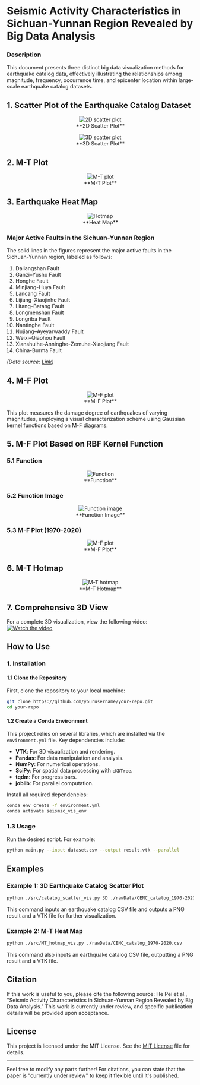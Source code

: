 # Seismic Activity Characteristics in Sichuan-Yunnan Region Revealed by Big Data Analysis

### Description
This document presents three distinct big data visualization methods for earthquake catalog data, effectively illustrating the relationships among magnitude, frequency, occurrence time, and epicenter location within large-scale earthquake catalog datasets.

## 1. Scatter Plot of the Earthquake Catalog Dataset
<p align="center">
  <img src="pic/pic1_a.png" alt="2D scatter plot" /><br />
  **2D Scatter Plot**
</p>

<p align="center">
  <img src="pic/pic1_b.png" alt="3D scatter plot" /><br />
  **3D Scatter Plot**
</p>

## 2. M-T Plot
<p align="center">
  <img src="pic/pic1_c.png" alt="M-T plot" /><br />
  **M-T Plot**
</p>

## 3. Earthquake Heat Map
<p align="center">
  <img src="pic/pic1_d.png" alt="Hotmap" /><br />
  **Heat Map**
</p>

### Major Active Faults in the Sichuan-Yunnan Region
The solid lines in the figures represent the major active faults in the Sichuan-Yunnan region, labeled as follows:
1. Daliangshan Fault
2. Ganzi–Yushu Fault
3. Honghe Fault
4. Minjiang-Huya Fault
5. Lancang Fault
6. Lijiang–Xiaojinhe Fault
7. Litang–Batang Fault
8. Longmenshan Fault
9. Longriba Fault
10. Nantinghe Fault
11. Nujiang–Ayeyarwaddy Fault
12. Weixi–Qiaohou Fault
13. Xianshuihe-Anninghe-Zemuhe-Xiaojiang Fault
14. China-Burma Fault

*(Data source: [Link](https://210.72.25.135/cfm3d/achievement/achievements-list/190-2023-12-15-08-43-16))*

## 4. M-F Plot
<p align="center">
  <img src="pic/pic3.png" alt="M-F plot" /><br />
  **M-F Plot**
</p>

This plot measures the damage degree of earthquakes of varying magnitudes, employing a visual characterization scheme using Gaussian kernel functions based on M-F diagrams.

## 5. M-F Plot Based on RBF Kernel Function
### 5.1 Function
<p align="center">
  <img src="pic/func.png" alt="Function" /><br />
  **Function**
</p>

### 5.2 Function Image
<p align="center">
  <img src="pic/pic2.png" alt="Function image" /><br />
  **Function Image**
</p>

### 5.3 M-F Plot (1970-2020)
<p align="center">
  <img src="pic/pic4.png" alt="M-F plot" /><br />
  **M-F Plot**
</p>

## 6. M-T Hotmap
<p align="center">
  <img src="pic/pic6.png" alt="M-T hotmap" /><br />
  **M-T Hotmap**
</p>

## 7. Comprehensive 3D View
For a complete 3D visualization, view the following video:  
[![Watch the video](https://img.youtube.com/vi/QSehgiGvUxA/maxresdefault.jpg)](https://youtu.be/3_mQAKlumz4)

## How to Use
### 1. Installation

#### 1.1 Clone the Repository
First, clone the repository to your local machine:
```bash
git clone https://github.com/yourusername/your-repo.git
cd your-repo
```

#### 1.2 Create a Conda Environment
This project relies on several libraries, which are installed via the `environment.yml` file. Key dependencies include:
- **VTK**: For 3D visualization and rendering.
- **Pandas**: For data manipulation and analysis.
- **NumPy**: For numerical operations.
- **SciPy**: For spatial data processing with `cKDTree`.
- **tqdm**: For progress bars.
- **joblib**: For parallel computation.

Install all required dependencies:
```bash
conda env create -f environment.yml
conda activate seismic_vis_env
```

### 1.3 Usage
Run the desired script. For example:
```bash
python main.py --input dataset.csv --output result.vtk --parallel
```

## Examples
### Example 1: 3D Earthquake Catalog Scatter Plot
```bash
python ./src/catalog_scatter_vis.py 3D ./rawData/CENC_catalog_1970-2020.csv
```
This command inputs an earthquake catalog CSV file and outputs a PNG result and a VTK file for further visualization.

### Example 2: M-T Heat Map
```bash
python ./src/MT_hotmap_vis.py ./rawData/CENC_catalog_1970-2020.csv
```
This command also inputs an earthquake catalog CSV file, outputting a PNG result and a VTK file.

## Citation
If this work is useful to you, please cite the following source: He Pei et al., "Seismic Activity Characteristics in Sichuan-Yunnan Region Revealed by Big Data Analysis." This work is currently under review, and specific publication details will be provided upon acceptance.

## License
This project is licensed under the MIT License. See the [MIT License](LICENSE) file for details.

---

Feel free to modify any parts further! For citations, you can state that the paper is "currently under review" to keep it flexible until it's published.
